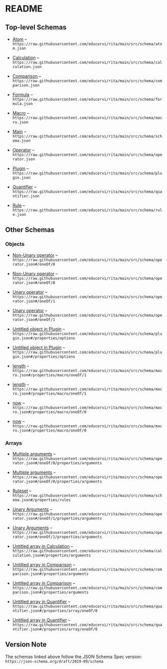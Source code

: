 # README

## Top-level Schemas

*   [Atom](./atom.md "Describes an atom") – `https://raw.githubusercontent.com/educorvi/rita/main/src/schema/atom.json`

*   [Calculation](./calculation.md "Calculates a result") – `https://raw.githubusercontent.com/educorvi/rita/main/src/schema/calculation.json`

*   [Comparison](./comparison.md "Compare strings, dates or numbers with each other") – `https://raw.githubusercontent.com/educorvi/rita/main/src/schema/comparison.json`

*   [Formula](./formula.md) – `https://raw.githubusercontent.com/educorvi/rita/main/src/schema/formula.json`

*   [Macro](./macro.md "Describes macros") – `https://raw.githubusercontent.com/educorvi/rita/main/src/schema/macro.json`

*   [Main](./schema.md "The entrypoint of the Rita schema") – `https://raw.githubusercontent.com/educorvi/rita/main/src/schema/schema.json`

*   [Operator](./operator.md) – `https://raw.githubusercontent.com/educorvi/rita/main/src/schema/operator.json`

*   [Plugin](./plugin.md "Describes an plugin") – `https://raw.githubusercontent.com/educorvi/rita/main/src/schema/plugin.json`

*   [Quantifier](./quantifier.md "Quantifiers that can be used to evaluate rules on arrays in Data") – `https://raw.githubusercontent.com/educorvi/rita/main/src/schema/quantifier.json`

*   [Rule](./rule.md) – `https://raw.githubusercontent.com/educorvi/rita/main/src/schema/rule.json`

## Other Schemas

### Objects

*   [Non-Unary operator](./operator-oneof-non-unary-operator.md "Requires at least two arguments") – `https://raw.githubusercontent.com/educorvi/rita/main/src/schema/operator.json#/oneOf/0`

*   [Non-Unary operator](./operator-oneof-non-unary-operator.md "Requires at least two arguments") – `https://raw.githubusercontent.com/educorvi/rita/main/src/schema/operator.json#/oneOf/0`

*   [Unary operator](./operator-oneof-unary-operator.md "Requires exactly on parameter") – `https://raw.githubusercontent.com/educorvi/rita/main/src/schema/operator.json#/oneOf/1`

*   [Unary operator](./operator-oneof-unary-operator.md "Requires exactly on parameter") – `https://raw.githubusercontent.com/educorvi/rita/main/src/schema/operator.json#/oneOf/1`

*   [Untitled object in Plugin](./plugin-properties-options.md "The plugins options") – `https://raw.githubusercontent.com/educorvi/rita/main/src/schema/plugin.json#/properties/options`

*   [Untitled object in Plugin](./plugin-properties-options.md "The plugins options") – `https://raw.githubusercontent.com/educorvi/rita/main/src/schema/plugin.json#/properties/options`

*   [length](./macro-properties-macro-oneof-length.md "Returns the length of an array") – `https://raw.githubusercontent.com/educorvi/rita/main/src/schema/macro.json#/properties/macro/oneOf/1`

*   [length](./macro-properties-macro-oneof-length.md "Returns the length of an array") – `https://raw.githubusercontent.com/educorvi/rita/main/src/schema/macro.json#/properties/macro/oneOf/1`

*   [now](./macro-properties-macro-oneof-now.md "Returns the current time") – `https://raw.githubusercontent.com/educorvi/rita/main/src/schema/macro.json#/properties/macro/oneOf/0`

*   [now](./macro-properties-macro-oneof-now.md "Returns the current time") – `https://raw.githubusercontent.com/educorvi/rita/main/src/schema/macro.json#/properties/macro/oneOf/0`

### Arrays

*   [Multiple arguments](./operator-oneof-non-unary-operator-properties-multiple-arguments.md) – `https://raw.githubusercontent.com/educorvi/rita/main/src/schema/operator.json#/oneOf/0/properties/arguments`

*   [Multiple arguments](./operator-oneof-non-unary-operator-properties-multiple-arguments.md) – `https://raw.githubusercontent.com/educorvi/rita/main/src/schema/operator.json#/oneOf/0/properties/arguments`

*   [Ruleset](./schema-properties-ruleset.md "Array of all rules in this ruleset") – `https://raw.githubusercontent.com/educorvi/rita/main/src/schema/schema.json#/properties/rules`

*   [Unary Arguments](./operator-oneof-unary-operator-properties-unary-arguments.md) – `https://raw.githubusercontent.com/educorvi/rita/main/src/schema/operator.json#/oneOf/1/properties/arguments`

*   [Unary Arguments](./operator-oneof-unary-operator-properties-unary-arguments.md) – `https://raw.githubusercontent.com/educorvi/rita/main/src/schema/operator.json#/oneOf/1/properties/arguments`

*   [Untitled array in Calculation](./calculation-properties-arguments.md) – `https://raw.githubusercontent.com/educorvi/rita/main/src/schema/calculation.json#/properties/arguments`

*   [Untitled array in Comparison](./comparison-properties-arguments.md) – `https://raw.githubusercontent.com/educorvi/rita/main/src/schema/comparison.json#/properties/arguments`

*   [Untitled array in Comparison](./comparison-properties-arguments.md) – `https://raw.githubusercontent.com/educorvi/rita/main/src/schema/comparison.json#/properties/arguments`

*   [Untitled array in Quantifier](./quantifier-properties-data-array-oneof-0.md) – `https://raw.githubusercontent.com/educorvi/rita/main/src/schema/quantifier.json#/properties/array/oneOf/0`

*   [Untitled array in Quantifier](./quantifier-properties-data-array-oneof-0.md) – `https://raw.githubusercontent.com/educorvi/rita/main/src/schema/quantifier.json#/properties/array/oneOf/0`

## Version Note

The schemas linked above follow the JSON Schema Spec version: `https://json-schema.org/draft/2019-09/schema`
